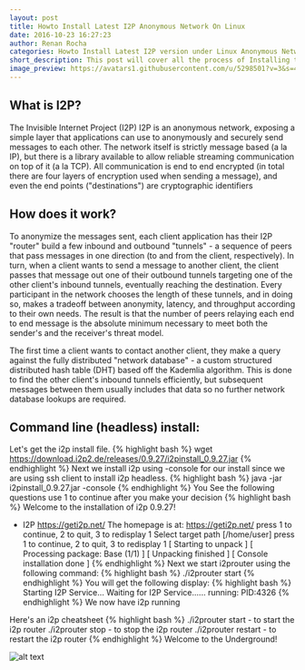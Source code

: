 ```yaml
---
layout: post
title: Howto Install Latest I2P Anonymous Network On Linux
date: 2016-10-23 16:27:23
author: Renan Rocha
categories: Howto Install Latest I2P version under Linux Anonymous Network Darknet
short_description: This post will cover all the process of Installing the latest I2P router Anonymous Network
image_preview: https://avatars1.githubusercontent.com/u/5298501?v=3&s=466
---
```

## What is I2P?
The Invisible Internet Project (I2P)
I2P is an anonymous network, exposing a simple layer that applications can use to anonymously and securely send messages to each other. The network itself is strictly message based (a la IP), but there is a library available to allow reliable streaming communication on top of it (a la TCP). All communication is end to end encrypted (in total there are four layers of encryption used when sending a message), and even the end points ("destinations") are cryptographic identifiers 

## How does it work?

To anonymize the messages sent, each client application has their I2P "router" build a few inbound and outbound "tunnels" - a sequence of peers that pass messages in one direction (to and from the client, respectively). In turn, when a client wants to send a message to another client, the client passes that message out one of their outbound tunnels targeting one of the other client's inbound tunnels, eventually reaching the destination. Every participant in the network chooses the length of these tunnels, and in doing so, makes a tradeoff between anonymity, latency, and throughput according to their own needs. The result is that the number of peers relaying each end to end message is the absolute minimum necessary to meet both the sender's and the receiver's threat model.

The first time a client wants to contact another client, they make a query against the fully distributed "network database" - a custom structured distributed hash table (DHT) based off the Kademlia algorithm. This is done to find the other client's inbound tunnels efficiently, but subsequent messages between them usually includes that data so no further network database lookups are required.

## Command line (headless) install:
Let's get the i2p install file.
{% highlight bash %}
wget https://download.i2p2.de/releases/0.9.27/i2pinstall_0.9.27.jar
{% endhighlight %}
Next we install i2p using -console for our install since we are using ssh client to install i2p headless.
{% highlight bash %}
java -jar i2pinstall_0.9.27.jar -console
{% endhighlight %}
You See the following questions use 1 to continue after you make your decision
{% highlight bash %}
Welcome to the installation of i2p 0.9.27!
 - I2P <https://geti2p.net/>
The homepage is at: https://geti2p.net/
press 1 to continue, 2 to quit, 3 to redisplay
1
Select target path [/home/user]
press 1 to continue, 2 to quit, 3 to redisplay
1
[ Starting to unpack ]
[ Processing package: Base (1/1) ]
[ Unpacking finished ]
[ Console installation done ]
{% endhighlight %}
Next we start i2prouter using the following command:
{% highlight bash %}
./i2prouter start
{% endhighlight %}
You will get the following display:
{% highlight bash %}
Starting I2P Service...
Waiting for I2P Service......
running: PID:4326
{% endhighlight %}
We now have i2p running

Here's an i2p cheatsheet
{% highlight bash %}
./i2prouter start - to start the i2p router
./i2prouter stop - to stop the i2p router 
./i2prouter restart - to restart the i2p router
{% endhighlight %}
Welcome to the Underground! 

![alt text](http://i.imgur.com/FwuqFSEl.jpg "Shhh")
